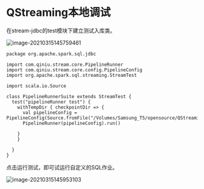# QStreaming本地调试

在stream-jdbc的test模块下建立测试入库类。

![image-20210315145759461](http://image-picgo.test.upcdn.net/img/20210315145759.png)

```
package org.apache.spark.sql.jdbc

import com.qiniu.stream.core.PipelineRunner
import com.qiniu.stream.core.config.PipelineConfig
import org.apache.spark.sql.streaming.StreamTest

import scala.io.Source

class PipelineRunnerSuite extends StreamTest {
  test("pipelineRunner test") {
    withTempDir { checkpointDir => {
      val pipelineConfig = PipelineConfig(Source.fromFile("/Volumes/Samsung_T5/opensource/QStreaming/examples/originalSQL.dsl"))
      PipelineRunner(pipelineConfig).run()

    }
    }

  }
}

```

点击运行测试，即可试运行自定义的SQL作业。

![image-20210315145953103](http://image-picgo.test.upcdn.net/img/20210315145953.png)